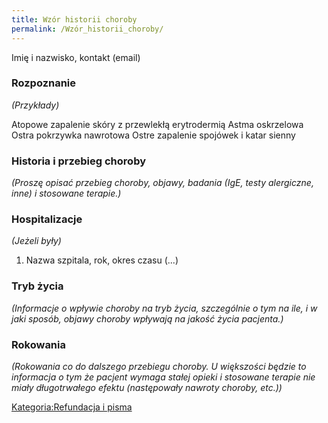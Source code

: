 ```yaml
---
title: Wzór historii choroby
permalink: /Wzór_historii_choroby/
---
```


Imię i nazwisko,
kontakt (email)

### Rozpoznanie

*(Przykłady)*

Atopowe zapalenie skóry z przewlekłą erytrodermią
Astma oskrzelowa
Ostra pokrzywka nawrotowa
Ostre zapalenie spojówek i katar sienny

### Historia i przebieg choroby

*(Proszę opisać przebieg choroby, objawy, badania (IgE, testy alergiczne, inne) i stosowane terapie.)*

### Hospitalizacje

*(Jeżeli były)*

1. Nazwa szpitala, rok, okres czasu
(...)

### Tryb życia

*(Informacje o wpływie choroby na tryb życia, szczególnie o tym na ile, i w jaki sposób, objawy choroby wpływają na jakość życia pacjenta.)*

### Rokowania

*(Rokowania co do dalszego przebiegu choroby. U większości będzie to informacja o tym że pacjent wymaga stałej opieki i stosowane terapie nie miały długotrwałego efektu (następowały nawroty choroby, etc.))*

[Kategoria:Refundacja i pisma](/atopedia/Kategoria:Refundacja_i_pisma "wikilink")